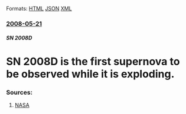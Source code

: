 
Formats: [HTML](/news/2008/05/21/sn-2008d-is-the-first-supernova-to-be-observed-while-it-is-exploding.html)  [JSON](/news/2008/05/21/sn-2008d-is-the-first-supernova-to-be-observed-while-it-is-exploding.json)  [XML](/news/2008/05/21/sn-2008d-is-the-first-supernova-to-be-observed-while-it-is-exploding.xml)  

### [2008-05-21](/news/2008/05/21/index.md)

##### SN 2008D
#  SN 2008D is the first supernova to be observed while it is exploding. 




### Sources:

1. [NASA](http://www.nasa.gov/centers/goddard/news/topstory/2008/swift_supernova.html)
